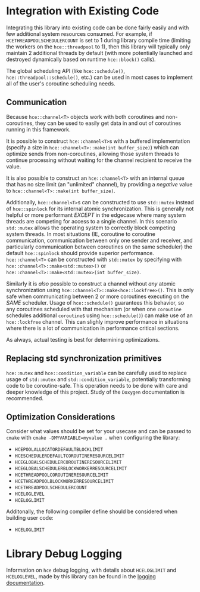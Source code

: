 # Integration with Existing Code 
Integrating this library into existing code can be done fairly easily and with few additional system resources consumed. For example, if `HCETHREADPOOLSCHEDULERCOUNT` is set to 1 during library compile time (limiting the workers on the `hce::threadpool` to 1), then this library will typically only maintain 2 additional threads by default (with more potentially launched and destroyed dynamically based on runtime `hce::block()` calls). 

The global scheduling API (like `hce::schedule()`, `hce::threadpool::schedule()`, etc.) can be used in most cases to implement all of the user's coroutine scheduling needs.

## Communication
Because `hce::channel<T>` objects work with both coroutines and non-coroutines, they can be used to easily get data in and out of coroutines running in this framework.

It is possible to construct `hce::channel<T>`s with a buffered implementation
(specify a size in `hce::channel<T>::make(int buffer_size)`) which can optimize sends from non-coroutines, allowing those system threads to continue processing without waiting for the channel recipient to receive the value.

It is also possible to construct an `hce::channel<T>` with an internal queue that has no size limit (an "unlimited" channel), by providing a *negative* value to `hce::channel<T>::make(int buffer_size)`.

Additionally, `hce::channel<T>`s can be constructed to use `std::mutex` instead of `hce::spinlock` for its internal atomic synchronization. This is generally not helpful or more performant *EXCEPT* in the edgecase where many system threads are competing for access to a single channel. In this scenario `std::mutex` allows the operating system to correctly block competing system threads. In most situations (IE, coroutine to coroutine communication, communication between only one sender and receiver, and particularly communication between coroutines on the same scheduler) the default `hce::spinlock` should provide superior performance. `hce::channel<T>` can be constructed with `std::mutex` by specifying with `hce::channel<T>::make<std::mutex>()` or `hce::channel<T>::make<std::mutex>(int buffer_size)`.

Similarly it is *also* possible to construct a channel without *any* atomic synchronization using `hce::channel<T>::make<hce::lockfree>()`. This is only safe when communicating between 2 or more coroutines executing on the *SAME* scheduler. Usage of `hce::schedule()` guarantees this behavior, so any coroutines scheduled with that mechanism (or when one `coroutine` schedules additional `coroutine`s using `hce::schedule()`) can make use of an `hce::lockfree` channel. This can slighly improve performance in situations where there is a lot of communication in performance critical sections.

As always, actual testing is best for determining optimizations.

## Replacing std synchronization primitives
`hce::mutex` and `hce::condition_variable` can be carefully used to replace usage of `std::mutex` and `std::condition_variable`, potentially transforming code to be coroutine-safe. This operation needs to be done with care and deeper knowledge of this project. Study of the `Doxygen` documentation is recommended.

## Optimization Considerations
Consider what values should be set for your usecase and can be passed to `cmake` with `cmake -DMYVARIABLE=myvalue .` when configuring the library:
- `HCEPOOLALLOCATORDEFAULTBLOCKLIMIT`
- `HCESCHEDULERDEFAULTCOROUTINERESOURCELIMIT`
- `HCEGLOBALSCHEDULERCOROUTINERESOURCELIMIT`
- `HCEGLOBALSCHEDULERBLOCKWORKERRESOURCELIMIT`
- `HCETHREADPOOLCOROUTINERESOURCELIMIT`
- `HCETHREADPOOLBLOCKWORKERRESOURCELIMIT`
- `HCETHREADPOOLSCHEDULERCOUNT`
- `HCELOGLEVEL`
- `HCELOGLIMIT`

Additonally, the following compiler define should be considered when building user code:
- `HCELOGLIMIT`

# Library Debug Logging 
Information on `hce` debug logging, with details about `HCELOGLIMIT` and `HCELOGLEVEL`, made by this library can be found in the [logging documentation](logging.md).
